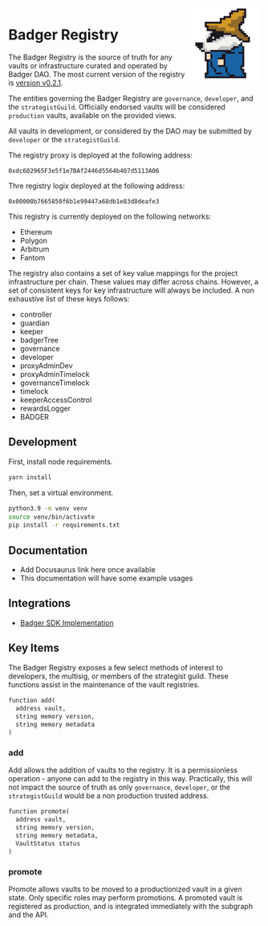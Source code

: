 <div> 
  <img align="right" src="docs/images/new_badger.png" height="150" width="150" />
</div>

# Badger Registry

The Badger Registry is the source of truth for any vaults or infrastructure curated and operated by Badger DAO.
The most current version of the registry is [version v0.2.1](https://github.com/Badger-Finance/badger-registry/releases/tag/v0.2.1).

The entities governing the Badger Registry are `governance`, `developer`, and the `strategistGuild`.
Officially endorsed vaults will be considered `production` vaults, available on the provided views.

All vaults in development, or considered by the DAO may be submitted by `developer` or the `strategistGuild`.

The registry proxy is deployed at the following address: 

```text
0xdc602965F3e5f1e7BAf2446d5564b407d5113A06
```

Thre registry logix deployed at the following address:

```text
0x00000b7665850f6b1e99447a68db1e83d8deafe3
```

This registry is currently deployed on the following networks:

- Ethereum
- Polygon
- Arbitrum
- Fantom

The registry also contains a set of key value mappings for the project infrastructure per chain.
These values may differ across chains.
However, a set of consistent keys for key infrastructure will always be included.
A non exhaustive list of these keys follows:

- controller
- guardian
- keeper
- badgerTree
- governance
- developer
- proxyAdminDev
- proxyAdminTimelock
- governanceTimelock
- timelock
- keeperAccessControl
- rewardsLogger
- BADGER

## Development

First, install node requirements.

```bash
yarn install
```

Then, set a virtual environment.

```bash
python3.9 -m venv venv
source venv/bin/activate
pip install -r requirements.txt
```

## Documentation

- Add Docusaurus link here once available
- This documentation will have some example usages

## Integrations

- [Badger SDK Implementation](https://github.com/Badger-Finance/badger-sdk/blob/main/src/registry.v2/registry.v2.service.ts)

## Key Items

The Badger Registry exposes a few select methods of interest to developers, the multisig, or members of the strategist guild.
These functions assist in the maintenance of the vault registries.

```solidity
function add(
  address vault,
  string memory version,
  string memory metadata
)
```

### add

Add allows the addition of vaults to the registry.
It is a permissionless operation - anyone can add to the registry in this way.
Practically, this will not impact the source of truth as only `governance`, `developer`, or the `strategistGuild` would be a non production trusted address.

```solidity
function promote(
  address vault,
  string memory version,
  string memory metadata,
  VaultStatus status
)
```

### promote

Promote allows vaults to be moved to a productionized vault in a given state.
Only specific roles may perform promotions.
A promoted vault is registered as production, and is integrated immediately with the subgraph and the API.
